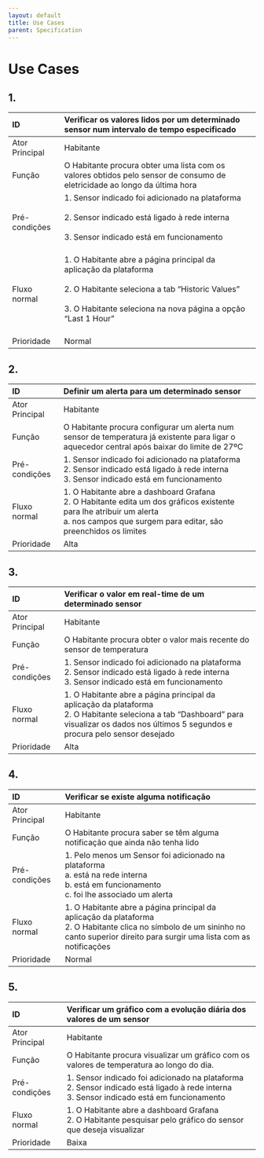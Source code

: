 ```yaml
---
layout: default
title: Use Cases
parent: Specification
---
```


# Use Cases

## 1.

<div markdown="1">

| ID | Verificar os valores lidos por um determinado sensor num intervalo de tempo especificado                                  |
|:---------------|:------------------------------------------------------------------------------------------------------------------|
| Ator Principal | Habitante                                                                                                        |
| Função         | O Habitante procura obter uma lista com os valores obtidos pelo sensor de consumo de eletricidade ao longo da última hora   |
| Pré-condições | 1. Sensor indicado foi adicionado na plataforma <br/><br/> 2. Sensor indicado está ligado à rede interna <br/><br/> 3. Sensor indicado está em funcionamento <br/><br/> |
| Fluxo normal   | 1. O Habitante abre a página principal da aplicação da plataforma <br/><br/> 2. O Habitante seleciona a tab “Historic Values” <br/><br/> 3. O Habitante seleciona na nova página a opção “Last 1 Hour” <br/><br/> |
| Prioridade | Normal |

</div>

## 2.

<div markdown="1">

| ID | Definir um alerta para um determinado sensor                                  |
|:---------------|:------------------------------------------------------------------------------------------------------------------|
| Ator Principal | Habitante                                                                                                        |
| Função         | O Habitante procura configurar um alerta num sensor de temperatura já existente para ligar o aquecedor central após baixar do limite de 27ºC   |
| Pré-condições | 1. Sensor indicado foi adicionado na plataforma </br> 2. Sensor indicado está ligado à rede interna </br> 3. Sensor indicado está em funcionamento |
| Fluxo normal   | 1. O Habitante abre a dashboard Grafana </br> 2. O Habitante edita um dos gráficos existente para lhe atribuir um alerta </br> a. nos campos que surgem para editar, são preenchidos os limites |
| Prioridade | Alta |

</div>

## 3.

<div markdown="1">

| ID | Verificar o valor em real-time de um determinado sensor                                  |
|:---------------|:------------------------------------------------------------------------------------------------------------------|
| Ator Principal | Habitante                                                                                                        |
| Função         | O Habitante procura obter o valor mais recente do sensor de temperatura  |
| Pré-condições | 1. Sensor indicado foi adicionado na plataforma </br> 2. Sensor indicado está ligado à rede interna </br> 3. Sensor indicado está em funcionamento |
| Fluxo normal   | 1. O Habitante abre a página principal da aplicação da plataforma </br> 2. O Habitante seleciona a tab “Dashboard” para visualizar os dados nos últimos 5 segundos e procura pelo sensor desejado |
| Prioridade | Alta |

</div>

## 4.

<div markdown="1">

| ID | Verificar se existe alguma notificação                                  |
|:---------------|:------------------------------------------------------------------------------------------------------------------|
| Ator Principal | Habitante                                                                                                        |
| Função         | O Habitante procura saber se têm alguma notificação que ainda não tenha lido  |
| Pré-condições | 1. Pelo menos um Sensor foi adicionado na plataforma </br> a. está na rede interna </br> b. está em funcionamento </br> c. foi lhe associado um alerta |
| Fluxo normal   | 1. O Habitante abre a página principal da aplicação da plataforma </br> 2. O Habitante clica no símbolo de um sininho no canto superior direito para surgir uma lista com as notificações |
| Prioridade | Normal |

</div>

## 5.

<div markdown="1">

| ID | Verificar um gráfico com a evolução diária dos valores de um sensor                                  |
|:---------------|:------------------------------------------------------------------------------------------------------------------|
| Ator Principal | Habitante                                                                                                        |
| Função         | O Habitante procura visualizar um gráfico com os valores de temperatura ao longo do dia.  |
| Pré-condições | 1. Sensor indicado foi adicionado na plataforma </br> 2. Sensor indicado está ligado à rede interna </br> 3. Sensor indicado está em funcionamento |
| Fluxo normal   | 1. O Habitante abre a dashboard Grafana </br> 2. O Habitante pesquisar pelo gráfico do sensor que deseja visualizar |
| Prioridade | Baixa |

</div>
